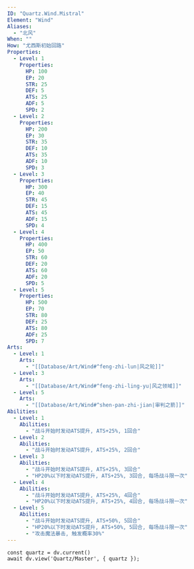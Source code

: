 ```yaml
---
ID: "Quartz.Wind.Mistral"
Element: "Wind"
Aliases:
  - "北风"
When: ""
How: "尤西斯初始回路"
Properties:
  - Level: 1
    Properties:
      HP: 100
      EP: 20
      STR: 25
      DEF: 5
      ATS: 25
      ADF: 5
      SPD: 2
  - Level: 2
    Properties:
      HP: 200
      EP: 30
      STR: 35
      DEF: 10
      ATS: 35
      ADF: 10
      SPD: 3
  - Level: 3
    Properties:
      HP: 300
      EP: 40
      STR: 45
      DEF: 15
      ATS: 45
      ADF: 15
      SPD: 4 
  - Level: 4
    Properties:
      HP: 400
      EP: 50
      STR: 60
      DEF: 20
      ATS: 60
      ADF: 20
      SPD: 5 
  - Level: 5
    Properties:
      HP: 500
      EP: 70
      STR: 80
      DEF: 25
      ATS: 80
      ADF: 25
      SPD: 7
Arts:
  - Level: 1
    Arts: 
      - "[[Database/Art/Wind#^feng-zhi-lun|风之轮]]"
  - Level: 3
    Arts:
      - "[[Database/Art/Wind#^feng-zhi-ling-yu|风之领域]]"
  - Level: 5
    Arts:
      - "[[Database/Art/Wind#^shen-pan-zhi-jian|审判之箭]]"
Abilities:
  - Level: 1
    Abilities:
      - "战斗开始时发动ATS提升, ATS+25%, 1回合"
  - Level: 2
    Abilities:
      - "战斗开始时发动ATS提升, ATS+25%, 2回合"
  - Level: 3
    Abilities:
      - "战斗开始时发动ATS提升, ATS+25%, 3回合"
      - "HP20%以下时发动ATS提升, ATS+25%, 3回合, 每场战斗限一次"
  - Level: 4
    Abilities:
      - "战斗开始时发动ATS提升, ATS+25%, 4回合"
      - "HP20%以下时发动ATS提升, ATS+25%, 4回合, 每场战斗限一次"
  - Level: 5
    Abilities:
      - "战斗开始时发动ATS提升, ATS+50%, 5回合"
      - "HP20%以下时发动ATS提升, ATS+50%, 5回合, 每场战斗限一次"
      - "攻击魔法暴击, 触发概率30%"
---
```

```dataviewjs
const quartz = dv.current()
await dv.view('Quartz/Master', { quartz });
```
